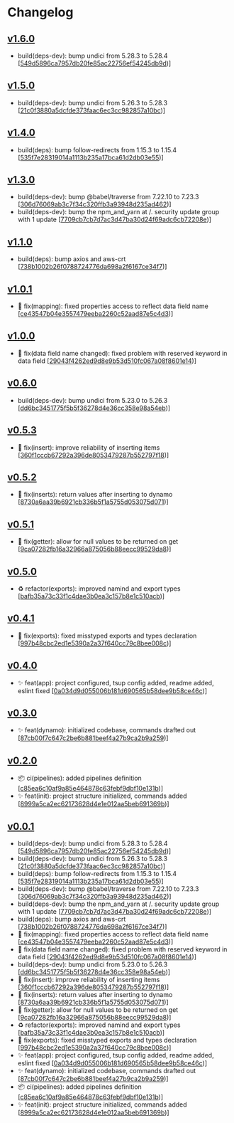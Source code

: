 # Changelog


## [v1.6.0](https://github.com/sladg/serverless-kv/compare/v1.5.0...v1.6.0)

* build(deps-dev): bump undici from 5.28.3 to 5.28.4 [[549d5896ca7957db20fe85ac22756ef54245db9d](https://github.com/sladg/serverless-kv/commit/549d5896ca7957db20fe85ac22756ef54245db9d))]


## [v1.5.0](https://github.com/sladg/serverless-kv/compare/v1.4.0...v1.5.0)

* build(deps-dev): bump undici from 5.26.3 to 5.28.3 [[21c0f3880a5dcfde373faac6ec3cc982857a10bc](https://github.com/sladg/serverless-kv/commit/21c0f3880a5dcfde373faac6ec3cc982857a10bc))]


## [v1.4.0](https://github.com/sladg/serverless-kv/compare/v1.3.0...v1.4.0)

* build(deps): bump follow-redirects from 1.15.3 to 1.15.4 [[535f7e28319014a1113b235a17bca61d2db03e55](https://github.com/sladg/serverless-kv/commit/535f7e28319014a1113b235a17bca61d2db03e55))]


## [v1.3.0](https://github.com/sladg/serverless-kv/compare/v1.1.0...v1.3.0)

* build(deps-dev): bump @babel/traverse from 7.22.10 to 7.23.3 [[306d76069ab3c7f34c320ffb3a93948d235ad462](https://github.com/sladg/serverless-kv/commit/306d76069ab3c7f34c320ffb3a93948d235ad462))]
* build(deps-dev): bump the npm_and_yarn at /. security update group with 1 update [[7709cb7cb7d7ac3d47ba30d24f69adc6cb72208e](https://github.com/sladg/serverless-kv/commit/7709cb7cb7d7ac3d47ba30d24f69adc6cb72208e))]


## [v1.1.0](https://github.com/sladg/serverless-kv/compare/v1.0.1...v1.1.0)

* build(deps): bump axios and aws-crt [[738b1002b26f0788724776da698a2f6167ce34f7](https://github.com/sladg/serverless-kv/commit/738b1002b26f0788724776da698a2f6167ce34f7))]


## [v1.0.1](https://github.com/sladg/serverless-kv/compare/v1.0.0...v1.0.1)

* 🐛 fix(mapping): fixed properties access to reflect data field name [[ce43547b04e3557479eeba2260c52aad87e5c4d3](https://github.com/sladg/serverless-kv/commit/ce43547b04e3557479eeba2260c52aad87e5c4d3))]


## [v1.0.0](https://github.com/sladg/serverless-kv/compare/v0.6.0...v1.0.0)

* 🐛 fix(data field name changed): fixed problem with reserved keyword in data field [[29043f4262ed9d8e9b53d510fc067a08f8601e14](https://github.com/sladg/serverless-kv/commit/29043f4262ed9d8e9b53d510fc067a08f8601e14))]


## [v0.6.0](https://github.com/sladg/serverless-kv/compare/v0.5.3...v0.6.0)

* build(deps-dev): bump undici from 5.23.0 to 5.26.3 [[dd6bc3451775f5b5f36278d4e36cc358e98a54eb](https://github.com/sladg/serverless-kv/commit/dd6bc3451775f5b5f36278d4e36cc358e98a54eb))]


## [v0.5.3](https://github.com/sladg/serverless-kv/compare/v0.5.2...v0.5.3)

* 🐛 fix(insert): improve reliability of inserting items [[360f1cccb67292a396de8053479287b552797f18](https://github.com/sladg/serverless-kv/commit/360f1cccb67292a396de8053479287b552797f18))]


## [v0.5.2](https://github.com/sladg/serverless-kv/compare/v0.5.1...v0.5.2)

* 🐛 fix(inserts): return values after inserting to dynamo [[8730a6aa39b6921cb336b5f1a5755d053075d071](https://github.com/sladg/serverless-kv/commit/8730a6aa39b6921cb336b5f1a5755d053075d071))]


## [v0.5.1](https://github.com/sladg/serverless-kv/compare/v0.5.0...v0.5.1)

* 🐛 fix(getter): allow for null values to be returned on get [[9ca07282fb16a32966a875056b88eecc99529da8](https://github.com/sladg/serverless-kv/commit/9ca07282fb16a32966a875056b88eecc99529da8))]


## [v0.5.0](https://github.com/sladg/serverless-kv/compare/v0.4.1...v0.5.0)

* ♻️ refactor(exports): improved namind and export types [[bafb35a73c33f1c4dae3b0ea3c157b8e1c510acb](https://github.com/sladg/serverless-kv/commit/bafb35a73c33f1c4dae3b0ea3c157b8e1c510acb))]


## [v0.4.1](https://github.com/sladg/serverless-kv/compare/v0.4.0...v0.4.1)

* 🐛 fix(exports): fixed misstyped exports and types declaration [[997b48cbc2ed1e5390a2a37f640cc79c8bee008c](https://github.com/sladg/serverless-kv/commit/997b48cbc2ed1e5390a2a37f640cc79c8bee008c))]


## [v0.4.0](https://github.com/sladg/serverless-kv/compare/v0.3.0...v0.4.0)

* ✨ feat(app): project configured, tsup config added, readme added, eslint fixed [[0a034d9d055006b181d690565b58dee9b58ce46c](https://github.com/sladg/serverless-kv/commit/0a034d9d055006b181d690565b58dee9b58ce46c))]


## [v0.3.0](https://github.com/sladg/serverless-kv/compare/v0.2.0...v0.3.0)

* ✨ feat(dynamo): initialized codebase, commands drafted out [[87cb00f7c647c2be6b881beef4a27b9ca2b9a259](https://github.com/sladg/serverless-kv/commit/87cb00f7c647c2be6b881beef4a27b9ca2b9a259))]


## [v0.2.0](https://github.com/sladg/serverless-kv/compare/v0.0.1...v0.2.0)

* 📦 ci(pipelines): added pipelines definition [[c85ea6c10af9a85e464878c63febf9dbf10e131b](https://github.com/sladg/serverless-kv/commit/c85ea6c10af9a85e464878c63febf9dbf10e131b))]
* ✨ feat(init): project structure initialized, commands added [[8999a5ca2ec62173628d4e1e012aa5beb691369b](https://github.com/sladg/serverless-kv/commit/8999a5ca2ec62173628d4e1e012aa5beb691369b))]


## [v0.0.1](https://github.com/sladg/serverless-kv/compare/v0.0.1)

* build(deps-dev): bump undici from 5.28.3 to 5.28.4 [[549d5896ca7957db20fe85ac22756ef54245db9d](https://github.com/sladg/serverless-kv/commit/549d5896ca7957db20fe85ac22756ef54245db9d))]
* build(deps-dev): bump undici from 5.26.3 to 5.28.3 [[21c0f3880a5dcfde373faac6ec3cc982857a10bc](https://github.com/sladg/serverless-kv/commit/21c0f3880a5dcfde373faac6ec3cc982857a10bc))]
* build(deps): bump follow-redirects from 1.15.3 to 1.15.4 [[535f7e28319014a1113b235a17bca61d2db03e55](https://github.com/sladg/serverless-kv/commit/535f7e28319014a1113b235a17bca61d2db03e55))]
* build(deps-dev): bump @babel/traverse from 7.22.10 to 7.23.3 [[306d76069ab3c7f34c320ffb3a93948d235ad462](https://github.com/sladg/serverless-kv/commit/306d76069ab3c7f34c320ffb3a93948d235ad462))]
* build(deps-dev): bump the npm_and_yarn at /. security update group with 1 update [[7709cb7cb7d7ac3d47ba30d24f69adc6cb72208e](https://github.com/sladg/serverless-kv/commit/7709cb7cb7d7ac3d47ba30d24f69adc6cb72208e))]
* build(deps): bump axios and aws-crt [[738b1002b26f0788724776da698a2f6167ce34f7](https://github.com/sladg/serverless-kv/commit/738b1002b26f0788724776da698a2f6167ce34f7))]
* 🐛 fix(mapping): fixed properties access to reflect data field name [[ce43547b04e3557479eeba2260c52aad87e5c4d3](https://github.com/sladg/serverless-kv/commit/ce43547b04e3557479eeba2260c52aad87e5c4d3))]
* 🐛 fix(data field name changed): fixed problem with reserved keyword in data field [[29043f4262ed9d8e9b53d510fc067a08f8601e14](https://github.com/sladg/serverless-kv/commit/29043f4262ed9d8e9b53d510fc067a08f8601e14))]
* build(deps-dev): bump undici from 5.23.0 to 5.26.3 [[dd6bc3451775f5b5f36278d4e36cc358e98a54eb](https://github.com/sladg/serverless-kv/commit/dd6bc3451775f5b5f36278d4e36cc358e98a54eb))]
* 🐛 fix(insert): improve reliability of inserting items [[360f1cccb67292a396de8053479287b552797f18](https://github.com/sladg/serverless-kv/commit/360f1cccb67292a396de8053479287b552797f18))]
* 🐛 fix(inserts): return values after inserting to dynamo [[8730a6aa39b6921cb336b5f1a5755d053075d071](https://github.com/sladg/serverless-kv/commit/8730a6aa39b6921cb336b5f1a5755d053075d071))]
* 🐛 fix(getter): allow for null values to be returned on get [[9ca07282fb16a32966a875056b88eecc99529da8](https://github.com/sladg/serverless-kv/commit/9ca07282fb16a32966a875056b88eecc99529da8))]
* ♻️ refactor(exports): improved namind and export types [[bafb35a73c33f1c4dae3b0ea3c157b8e1c510acb](https://github.com/sladg/serverless-kv/commit/bafb35a73c33f1c4dae3b0ea3c157b8e1c510acb))]
* 🐛 fix(exports): fixed misstyped exports and types declaration [[997b48cbc2ed1e5390a2a37f640cc79c8bee008c](https://github.com/sladg/serverless-kv/commit/997b48cbc2ed1e5390a2a37f640cc79c8bee008c))]
* ✨ feat(app): project configured, tsup config added, readme added, eslint fixed [[0a034d9d055006b181d690565b58dee9b58ce46c](https://github.com/sladg/serverless-kv/commit/0a034d9d055006b181d690565b58dee9b58ce46c))]
* ✨ feat(dynamo): initialized codebase, commands drafted out [[87cb00f7c647c2be6b881beef4a27b9ca2b9a259](https://github.com/sladg/serverless-kv/commit/87cb00f7c647c2be6b881beef4a27b9ca2b9a259))]
* 📦 ci(pipelines): added pipelines definition [[c85ea6c10af9a85e464878c63febf9dbf10e131b](https://github.com/sladg/serverless-kv/commit/c85ea6c10af9a85e464878c63febf9dbf10e131b))]
* ✨ feat(init): project structure initialized, commands added [[8999a5ca2ec62173628d4e1e012aa5beb691369b](https://github.com/sladg/serverless-kv/commit/8999a5ca2ec62173628d4e1e012aa5beb691369b))]